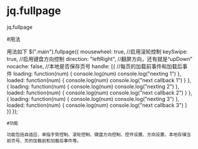 # jq.fullpage
jq.fullpage

#用法

用法如下
				$(".main").fullpage({
					mousewheel: true, //启用滚轮控制
					keySwipe: true, //启用键盘方向控制
					direction: "leftRight", //翻屏方向，还有就是“upDown”
					nocache: false, //本地是否保存页号
					handle: [{ //每页的加载前事件和加载后事件
						loading: function(num) {
							console.log(num)
							console.log("nexting 1")
						},
						loaded: function(num) {
							console.log(num)
							console.log("next callback 1")
						}
					}, {
						loading: function(num) {
							console.log(num)
							console.log("nexting 2")
						},
						loaded: function(num) {
							console.log(num)
							console.log("next callback 2")
						}
					}, {
						loading: function(num) {
							console.log(num)
							console.log("nexting 3")
						},
						loaded: function(num) {
							console.log(num)
							console.log("next callback 3")
						}
					}]
				});

	#功能
	
	功能包括自适应、单指手势控制、滚轮控制、键盘方向控制、控件设置、方向设置、本地存储当前页号、页的加载前和加载后事件等。
